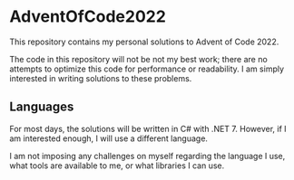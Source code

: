 # AdventOfCode2022

This repository contains my personal solutions to Advent of Code 2022.

The code in this repository will not be not my best work; there are no attempts to optimize this code for performance or readability. I am simply interested in writing solutions to these problems.


## Languages

For most days, the solutions will be written in C# with .NET 7. However, if I am interested enough, I will use a different language.

I am not imposing any challenges on myself regarding the language I use, what tools are available to me, or what libraries I can use.

